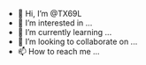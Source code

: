 - 👋 Hi, I’m @TX69L
- 👀 I’m interested in ...
- 🌱 I’m currently learning ...
- 💞️ I’m looking to collaborate on ...
- 📫 How to reach me ...

<!---
TX69L/TX69L is a ✨ special ✨ repository because its `README.md` (this file) appears on your GitHub profile.
You can click the Preview link to take a look at your changes.
--->
